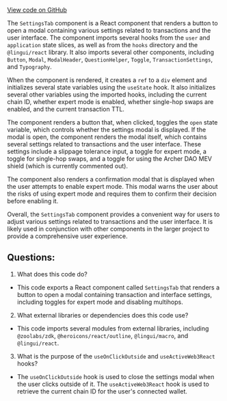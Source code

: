 [View code on GitHub](zoo-labs/zoo/blob/master/core/src/components/Settings/index.tsx)

The `SettingsTab` component is a React component that renders a button to open a modal containing various settings related to transactions and the user interface. The component imports several hooks from the `user` and `application` state slices, as well as from the `hooks` directory and the `@lingui/react` library. It also imports several other components, including `Button`, `Modal`, `ModalHeader`, `QuestionHelper`, `Toggle`, `TransactionSettings`, and `Typography`.

When the component is rendered, it creates a `ref` to a `div` element and initializes several state variables using the `useState` hook. It also initializes several other variables using the imported hooks, including the current chain ID, whether expert mode is enabled, whether single-hop swaps are enabled, and the current transaction TTL. 

The component renders a button that, when clicked, toggles the `open` state variable, which controls whether the settings modal is displayed. If the modal is open, the component renders the modal itself, which contains several settings related to transactions and the user interface. These settings include a slippage tolerance input, a toggle for expert mode, a toggle for single-hop swaps, and a toggle for using the Archer DAO MEV shield (which is currently commented out). 

The component also renders a confirmation modal that is displayed when the user attempts to enable expert mode. This modal warns the user about the risks of using expert mode and requires them to confirm their decision before enabling it.

Overall, the `SettingsTab` component provides a convenient way for users to adjust various settings related to transactions and the user interface. It is likely used in conjunction with other components in the larger project to provide a comprehensive user experience.
## Questions: 
 1. What does this code do?
- This code exports a React component called `SettingsTab` that renders a button to open a modal containing transaction and interface settings, including toggles for expert mode and disabling multihops.

2. What external libraries or dependencies does this code use?
- This code imports several modules from external libraries, including `@zoolabs/zdk`, `@heroicons/react/outline`, `@lingui/macro`, and `@lingui/react`.

3. What is the purpose of the `useOnClickOutside` and `useActiveWeb3React` hooks?
- The `useOnClickOutside` hook is used to close the settings modal when the user clicks outside of it. The `useActiveWeb3React` hook is used to retrieve the current chain ID for the user's connected wallet.